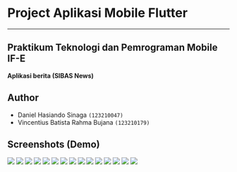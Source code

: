 # Project Aplikasi Mobile Flutter
---
## Praktikum Teknologi dan Pemrograman Mobile IF-E
**Aplikasi berita (SIBAS News)**

## Author

- Daniel Hasiando Sinaga `(123210047)`
- Vincentius Batista Rahma Bujana `(123210179)`

## Screenshots (Demo)
![](screenshots/Screenshot_20240606_160327.png)
![](screenshots/Screenshot_20240606_160352.png)
![](screenshots/Screenshot_20240606_160436.png)
![](screenshots/Screenshot_20240606_160456.png)
![](screenshots/Screenshot_20240606_160509.png)
![](screenshots/Screenshot_20240606_160516.png)
![](screenshots/Screenshot_20240606_160532.png)
![](screenshots/Screenshot_20240606_160550.png)
![](screenshots/Screenshot_20240606_160626.png)
![](screenshots/Screenshot_20240606_160646.png)
![](screenshots/Screenshot_20240606_160656.png)
![](screenshots/Screenshot_20240606_160749.png)
![](screenshots/Screenshot_20240606_160802.png)
![](screenshots/Screenshot_20240606_160807.png)
![](screenshots/Screenshot_20240606_160820.png)